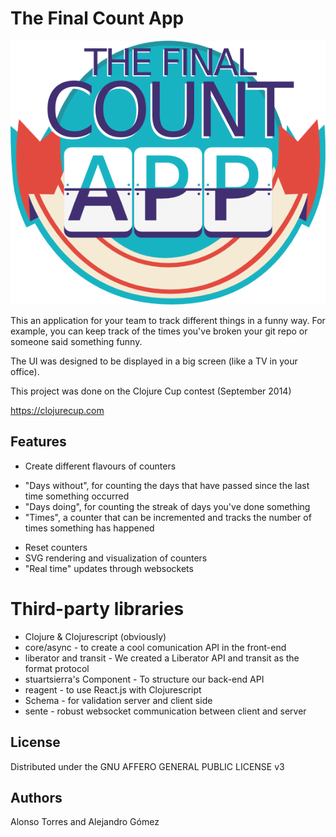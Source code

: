 # The Final Count App

![Logo](https://raw.githubusercontent.com/clojurecup2014/thefinalcountapp/master/resources/public/images/logo.png?token=3418223__eyJzY29wZSI6IlJhd0Jsb2I6Y2xvanVyZWN1cDIwMTQvdGhlZmluYWxjb3VudGFwcC9tYXN0ZXIvcmVzb3VyY2VzL3B1YmxpYy9pbWFnZXMvbG9nby5wbmciLCJleHBpcmVzIjoxNDEyNDk1NTE0fQ%3D%3D--696db94968885a5f37e099d7031355aaa343d689 "Logo")

This an application for your team to track different things in a funny way. For example, you can keep track of the times you've broken your git repo or someone said something funny.

The UI was designed to be displayed in a big screen (like a TV in your office).

This project was done on the Clojure Cup contest (September 2014)

https://clojurecup.com

## Features

* Create different flavours of counters
 - "Days without", for counting the days that have passed since the last time something occurred
 - "Days doing", for counting the streak of days you've done something
 - "Times", a counter that can be incremented and tracks the number of times something has happened
* Reset counters
* SVG rendering and visualization of counters
* "Real time" updates through websockets

# Third-party libraries

* Clojure & Clojurescript (obviously)
* core/async - to create a cool comunication API in the front-end
* liberator and transit - We created a Liberator API and transit as the format protocol
* stuartsierra's Component - To structure our back-end API
* reagent - to use React.js with Clojurescript
* Schema - for validation server and client side
* sente - robust websocket communication between client and server

## License

Distributed under the  GNU AFFERO GENERAL PUBLIC LICENSE v3

## Authors

Alonso Torres and Alejandro Gómez
